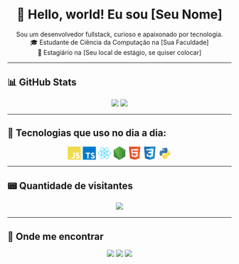 <h1 align="center">👋 Hello, world! Eu sou [Seu Nome]</h1>

<p align="center">Sou um desenvolvedor fullstack, curioso e apaixonado por tecnologia.<br>
🎓 Estudante de Ciência da Computação na [Sua Faculdade] <br>
💼 Estagiário na [Seu local de estágio, se quiser colocar] <br>
</p>

---

## 📊 GitHub Stats

<div align="center">
  <img height="160em" src="https://github-readme-stats.vercel.app/api?username=yGustavoR10&show_icons=true&theme=radical&include_all_commits=true&count_private=true"/>
  <img height="160em" src="https://github-readme-stats.vercel.app/api/top-langs/?username=yGustavoR10&layout=compact&langs_count=8&theme=radical"/>
</div>

---

## 🧠 Tecnologias que uso no dia a dia:

<div style="display: inline_block" align="center">
  <img align="center" alt="JS" height="30" src="https://raw.githubusercontent.com/devicons/devicon/master/icons/javascript/javascript-plain.svg">
  <img align="center" alt="TS" height="30" src="https://raw.githubusercontent.com/devicons/devicon/master/icons/typescript/typescript-plain.svg">
  <img align="center" alt="React" height="30" src="https://raw.githubusercontent.com/devicons/devicon/master/icons/react/react-original.svg">
  <img align="center" alt="Node" height="30" src="https://raw.githubusercontent.com/devicons/devicon/master/icons/nodejs/nodejs-original.svg">
  <img align="center" alt="HTML" height="30" src="https://raw.githubusercontent.com/devicons/devicon/master/icons/html5/html5-original.svg">
  <img align="center" alt="CSS" height="30" src="https://raw.githubusercontent.com/devicons/devicon/master/icons/css3/css3-original.svg">
  <img align="center" alt="Python" height="30" src="https://raw.githubusercontent.com/devicons/devicon/master/icons/python/python-original.svg">
  <!-- Adicione outros ícones que desejar -->
</div>

---





## 📟 Quantidade de visitantes

<p align="center">
  <img src="https://profile-counter.glitch.me/yGustavoR10/count.svg" />
</p>



---

## 🔗 Onde me encontrar

<p align="center">
  <a href="https://instagram.com/seuusuario" target="_blank"><img src="https://img.shields.io/badge/Instagram-E4405F?style=for-the-badge&logo=instagram&logoColor=white"/></a>
  <a href="mailto:seuemail@gmail.com"><img src="https://img.shields.io/badge/Gmail-D14836?style=for-the-badge&logo=gmail&logoColor=white"/></a>
  <a href="https://www.linkedin.com/in/seulinkedin/" target="_blank"><img src="https://img.shields.io/badge/LinkedIn-0077B5?style=for-the-badge&logo=linkedin&logoColor=white"/></a>
</p>

